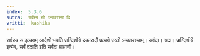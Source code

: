 ```yaml
---
index:  5.3.6
sutra:  सर्वस्य सो ऽन्यतरस्यां दि
vritti:  kashika 
---
```


सर्वस्य स इत्ययम् आदेशो भवति प्राग्दिशीये दकारादौ प्रत्यये परतो ऽन्यतरस्याम्। सर्वदा। सदा। प्राग्दिशीये इत्येव, सर्वं ददाति इति सर्वदा ब्राह्मणी।

